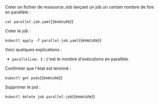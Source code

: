 Créer un fichier de ressource Job lançant un job un certain nombre de fois en parallèle :

`cat parallel-job.yaml`{{execute}}

Créer le job :

`kubectl apply -f parallel-job.yaml`{{execute}}

Voici quelques explications :
- `parallelism: 3` : c'est le nombre d'exécutions en parallèle.

Confirmer que l'état est terminé :

`kubectl get pods`{{execute}}

Supprimer le jod :

`kubectl delete job parallel-job`{{execute}}
